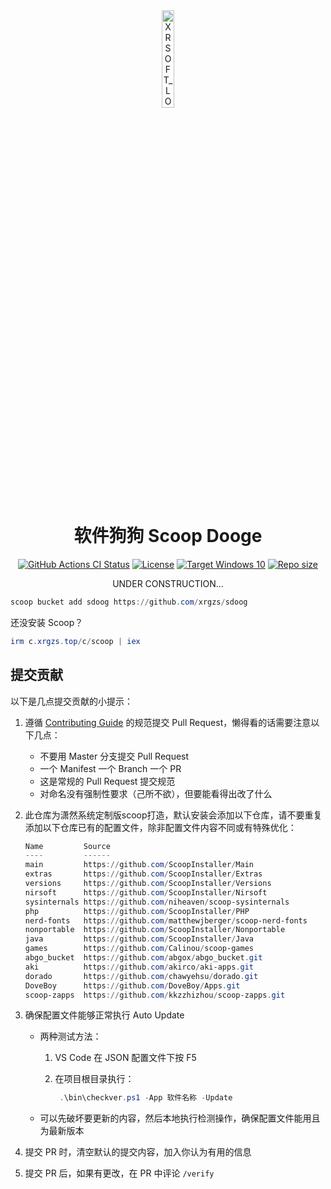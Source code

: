 <div align="center">
<img src="https://github.com/user-attachments/assets/18a4286e-2a15-425c-bb7f-eb238d8fcdaf" alt="XRSOFT_LOGO_ROUND_1024" width="20%" />

# 软件狗狗 Scoop Dooge

[![GitHub Actions CI Status](https://img.shields.io/github/actions/workflow/status/xrgzs/sdoog/ci.yml?style=flat-square&logo=github&label=Tests)](https://github.com/xrgzs/sdoog/actions/workflows/ci.yml)
[![License](https://img.shields.io/github/license/xrgzs/sdoog.svg?style=flat-square)](https://github.com/xrgzs/sdoog/blob/master/LICENSE)
[![Target Windows 10](https://img.shields.io/badge/Target-Windows%2010-0067B8.svg?style=flat-square)](https://www.microsoft.com/en-us/windows)
[![Repo size](https://img.shields.io/github/repo-size/xrgzs/sdoog.svg?style=flat-square)](https://github.com/WuwuZiQWQ/March7th)

UNDER CONSTRUCTION...

</div>


```powershell
scoop bucket add sdoog https://github.com/xrgzs/sdoog
```


还没安装 Scoop？

```powershell
irm c.xrgzs.top/c/scoop | iex
```


## 提交贡献

以下是几点提交贡献的小提示：

1. 遵循 [Contributing Guide](https://github.com/ScoopInstaller/.github/blob/main/.github/CONTRIBUTING.md#for-scoop-buckets) 的规范提交 Pull Request，懒得看的话需要注意以下几点：

   - 不要用 Master 分支提交 Pull Request
   - 一个 Manifest 一个 Branch 一个 PR
   - 这是常规的 Pull Request 提交规范
   - 对命名没有强制性要求（己所不欲），但要能看得出改了什么

2. 此仓库为潇然系统定制版scoop打造，默认安装会添加以下仓库，请不要重复添加以下仓库已有的配置文件，除非配置文件内容不同或有特殊优化：

   ```powershell
   Name         Source
   ----         ------
   main         https://github.com/ScoopInstaller/Main
   extras       https://github.com/ScoopInstaller/Extras
   versions     https://github.com/ScoopInstaller/Versions
   nirsoft      https://github.com/ScoopInstaller/Nirsoft
   sysinternals https://github.com/niheaven/scoop-sysinternals
   php          https://github.com/ScoopInstaller/PHP
   nerd-fonts   https://github.com/matthewjberger/scoop-nerd-fonts
   nonportable  https://github.com/ScoopInstaller/Nonportable
   java         https://github.com/ScoopInstaller/Java
   games        https://github.com/Calinou/scoop-games
   abgo_bucket  https://github.com/abgox/abgo_bucket.git
   aki          https://github.com/akirco/aki-apps.git
   dorado       https://github.com/chawyehsu/dorado.git
   DoveBoy      https://github.com/DoveBoy/Apps.git
   scoop-zapps  https://github.com/kkzzhizhou/scoop-zapps.git
   ```

3. 确保配置文件能够正常执行 Auto Update

   - 两种测试方法：

     1. VS Code 在 JSON 配置文件下按 F5

     2. 在项目根目录执行：

        ```powershell
         .\bin\checkver.ps1 -App 软件名称 -Update
        ```

   - 可以先破坏要更新的内容，然后本地执行检测操作，确保配置文件能用且为最新版本

4. 提交 PR 时，清空默认的提交内容，加入你认为有用的信息

5. 提交 PR 后，如果有更改，在 PR 中评论 `/verify`

